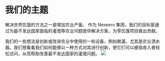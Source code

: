 # 我们的主题
解决世界饥饿的方法之一是增加农业产量。
作为 Nexeero 集团，我们的目标是通过为最不发达国家面临的灌溉等农业问题提供解决方案，为零饥饿项目做出贡献。

我们的一些想法是创新或改进农业中使用的一些设备，例如微灌。尤其是农业洒水器。我们想看看我们如何能够以一种方式对其进行创新，使它们可以被低收入者轻松访问，从而帮助改善最不发达国家的灌溉问题。
![](../IMAGE/sprinkler.webp)